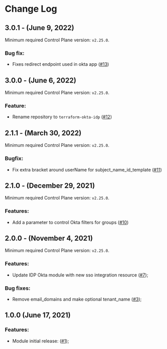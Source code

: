# Change Log

## 3.0.1 - (June 9, 2022)

Minimum required Control Plane version: `v2.25.0`.

### Bug fix:

* Fixes redirect endpoint used in okta app ([#13](https://github.com/cyralinc/terraform-okta-idp/pull/13))

## 3.0.0 - (June 6, 2022)

Minimum required Control Plane version: `v2.25.0`.

### Feature:

* Rename repository to `terraform-okta-idp` ([#12](https://github.com/cyralinc/terraform-okta-idp/pull/12))

## 2.1.1 - (March 30, 2022)

Minimum required Control Plane version: `v2.25.0`.

### Bugfix:

* Fix extra bracket around userName for subject_name_id_template ([#11](https://github.com/cyralinc/terraform-okta-idp/pull/11))

## 2.1.0 - (December 29, 2021)

Minimum required Control Plane version: `v2.25.0`.

### Features:

* Add a parameter to control Okta filters for groups ([#10](https://github.com/cyralinc/terraform-okta-idp/pull/10))

## 2.0.0 - (November 4, 2021)

Minimum required Control Plane version: `v2.25.0`.

### Features:
* Update IDP Okta module with new sso integration resource ([#7](https://github.com/cyralinc/terraform-okta-idp/pull/7));

### Bug fixes:

* Remove email_domains and make optional tenant_name ([#3](https://github.com/cyralinc/terraform-okta-idp/pull/3));

## 1.0.0 (June 17, 2021)

### Features:
* Module initial release: ([#1](https://github.com/cyralinc/terraform-okta-idp/pull/1));